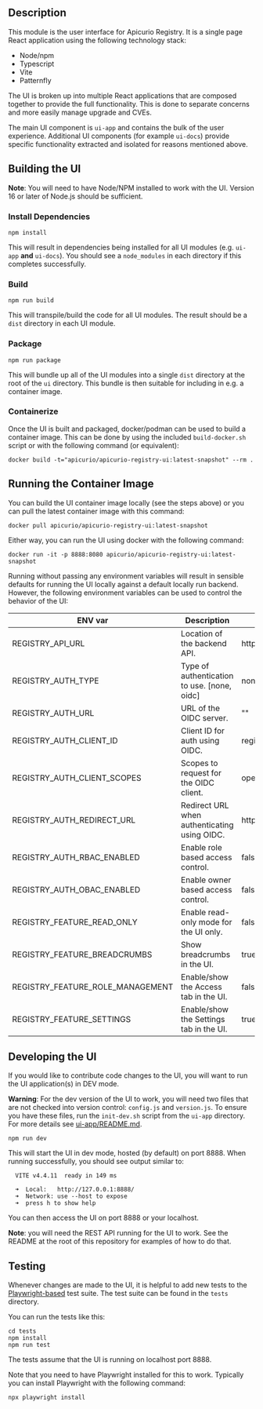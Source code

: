 ## Description
This module is the user interface for Apicurio Registry.  It is a single page React application
using the following technology stack:

* Node/npm
* Typescript
* Vite
* Patternfly

The UI is broken up into multiple React applications that are composed together to provide the
full functionality.  This is done to separate concerns and more easily manage upgrade and CVEs.

The main UI component is `ui-app` and contains the bulk of the user experience.  Additional UI
components (for example `ui-docs`) provide specific functionality extracted and isolated for
reasons mentioned above.

## Building the UI
**Note**: You will need to have Node/NPM installed to work with the UI.  Version 16 or later of Node.js 
should be sufficient.

### Install Dependencies

```
npm install
```

This will result in dependencies being installed for all UI modules (e.g. `ui-app` **and** `ui-docs`).
You should see a `node_modules` in each directory if this completes successfully.

### Build
```
npm run build
```

This will transpile/build the code for all UI modules.  The result should be a `dist` directory in
each UI module.

### Package
```
npm run package
```

This will bundle up all of the UI modules into a single `dist` directory at the root of the `ui` 
directory.  This bundle is then suitable for including in e.g. a container image.

### Containerize
Once the UI is built and packaged, docker/podman can be used to build a container image.  This
can be done by using the included `build-docker.sh` script or with the following command (or
equivalent):

```
docker build -t="apicurio/apicurio-registry-ui:latest-snapshot" --rm .
```

## Running the Container Image
You can build the UI container image locally (see the steps above) or you can pull the latest
container image with this command:

```
docker pull apicurio/apicurio-registry-ui:latest-snapshot
```

Either way, you can run the UI using docker with the following command:

```
docker run -it -p 8888:8080 apicurio/apicurio-registry-ui:latest-snapshot
```

Running without passing any environment variables will result in sensible defaults for running
the UI locally against a default locally run backend.  However, the following environment
variables can be used to control the behavior of the UI:

| ENV var     | Description | Default |
| ----------- | ----------- | ------- |
| REGISTRY_API_URL | Location of the backend API. | http://localhost:8080/apis/registry/v3 |
| REGISTRY_AUTH_TYPE | Type of authentication to use. [none, oidc] | none |
| REGISTRY_AUTH_URL | URL of the OIDC server. | "" |
| REGISTRY_AUTH_CLIENT_ID | Client ID for auth using OIDC. | registry-ui |
| REGISTRY_AUTH_CLIENT_SCOPES | Scopes to request for the OIDC client. | openid profile email offline_token |
| REGISTRY_AUTH_REDIRECT_URL | Redirect URL when authenticating using OIDC. | http://localhost:8888 |
| REGISTRY_AUTH_RBAC_ENABLED | Enable role based access control. | false |
| REGISTRY_AUTH_OBAC_ENABLED | Enable owner based access control. | false |
| REGISTRY_FEATURE_READ_ONLY | Enable read-only mode for the UI only. | false |
| REGISTRY_FEATURE_BREADCRUMBS | Show breadcrumbs in the UI. | true |
| REGISTRY_FEATURE_ROLE_MANAGEMENT | Enable/show the Access tab in the UI. | false |
| REGISTRY_FEATURE_SETTINGS | Enable/show the Settings tab in the UI. | true |


## Developing the UI

If you would like to contribute code changes to the UI, you will want to run the UI application(s)
in DEV mode.

**Warning**: For the dev version of the UI to work, you will need two files that are not checked into
version control:  `config.js` and `version.js`.  To ensure you have these files, run the `init-dev.sh`
script from the `ui-app` directory.  For more details see [ui-app/README.md](ui-app/README.md).

```
npm run dev
```

This will start the UI in dev mode, hosted (by default) on port 8888.  When running successfully,
you should see output similar to:

```
  VITE v4.4.11  ready in 149 ms

  ➜  Local:   http://127.0.0.1:8888/
  ➜  Network: use --host to expose
  ➜  press h to show help
```

You can then access the UI on port 8888 or your localhost.

**Note**:  you will need the REST API running for the UI to work.  See the README at the root of
this repository for examples of how to do that.


## Testing
Whenever changes are made to the UI, it is helpful to add new tests to the [Playwright-based](https://playwright.dev/)
test suite.  The test suite can be found in the `tests` directory.

You can run the tests like this:

```
cd tests
npm install
npm run test
```

The tests assume that the UI is running on localhost port 8888.

Note that you need to have Playwright installed for this to work.  Typically you can install
Playwright with the following command:

```
npx playwright install
```